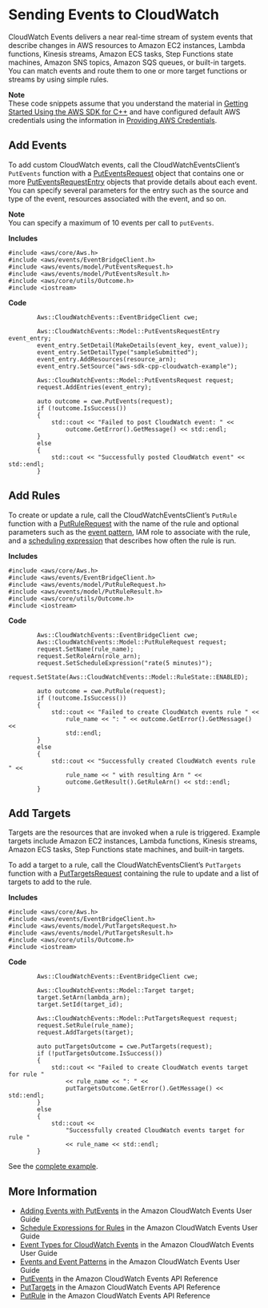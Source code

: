 # Sending Events to CloudWatch<a name="examples-cloudwatch-send-events"></a>

CloudWatch Events delivers a near real\-time stream of system events that describe changes in AWS resources to Amazon EC2 instances, Lambda functions, Kinesis streams, Amazon ECS tasks, Step Functions state machines, Amazon SNS topics, Amazon SQS queues, or built\-in targets\. You can match events and route them to one or more target functions or streams by using simple rules\.

**Note**  
These code snippets assume that you understand the material in [Getting Started Using the AWS SDK for C\+\+](getting-started.md) and have configured default AWS credentials using the information in [Providing AWS Credentials](credentials.md)\.

## Add Events<a name="add-events"></a>

To add custom CloudWatch events, call the CloudWatchEventsClient’s `PutEvents` function with a [PutEventsRequest](https://sdk.amazonaws.com/cpp/api/LATEST/class_aws_1_1_cloud_watch_events_1_1_model_1_1_put_events_request.html) object that contains one or more [PutEventsRequestEntry](https://sdk.amazonaws.com/cpp/api/LATEST/class_aws_1_1_cloud_watch_events_1_1_model_1_1_put_events_request_entry.html) objects that provide details about each event\. You can specify several parameters for the entry such as the source and type of the event, resources associated with the event, and so on\.

**Note**  
You can specify a maximum of 10 events per call to `putEvents`\.

 **Includes** 

```
#include <aws/core/Aws.h>
#include <aws/events/EventBridgeClient.h>
#include <aws/events/model/PutEventsRequest.h>
#include <aws/events/model/PutEventsResult.h>
#include <aws/core/utils/Outcome.h>
#include <iostream>
```

 **Code** 

```
        Aws::CloudWatchEvents::EventBridgeClient cwe;

        Aws::CloudWatchEvents::Model::PutEventsRequestEntry event_entry;
        event_entry.SetDetail(MakeDetails(event_key, event_value));
        event_entry.SetDetailType("sampleSubmitted");
        event_entry.AddResources(resource_arn);
        event_entry.SetSource("aws-sdk-cpp-cloudwatch-example");

        Aws::CloudWatchEvents::Model::PutEventsRequest request;
        request.AddEntries(event_entry);

        auto outcome = cwe.PutEvents(request);
        if (!outcome.IsSuccess())
        {
            std::cout << "Failed to post CloudWatch event: " <<
                outcome.GetError().GetMessage() << std::endl;
        }
        else
        {
            std::cout << "Successfully posted CloudWatch event" << std::endl;
        }
```

## Add Rules<a name="add-rules"></a>

To create or update a rule, call the CloudWatchEventsClient’s `PutRule` function with a [PutRuleRequest](https://sdk.amazonaws.com/cpp/api/LATEST/class_aws_1_1_cloud_watch_events_1_1_model_1_1_put_rule_request.html) with the name of the rule and optional parameters such as the [event pattern](https://docs.aws.amazon.com/AmazonCloudWatch/latest/events/CloudWatchEventsandEventPatterns.html), IAM role to associate with the rule, and a [scheduling expression](https://docs.aws.amazon.com/AmazonCloudWatch/latest/events/ScheduledEvents.html) that describes how often the rule is run\.

 **Includes** 

```
#include <aws/core/Aws.h>
#include <aws/events/EventBridgeClient.h>
#include <aws/events/model/PutRuleRequest.h>
#include <aws/events/model/PutRuleResult.h>
#include <aws/core/utils/Outcome.h>
#include <iostream>
```

 **Code** 

```
        Aws::CloudWatchEvents::EventBridgeClient cwe;
        Aws::CloudWatchEvents::Model::PutRuleRequest request;
        request.SetName(rule_name);
        request.SetRoleArn(role_arn);
        request.SetScheduleExpression("rate(5 minutes)");
        request.SetState(Aws::CloudWatchEvents::Model::RuleState::ENABLED);

        auto outcome = cwe.PutRule(request);
        if (!outcome.IsSuccess())
        {
            std::cout << "Failed to create CloudWatch events rule " <<
                rule_name << ": " << outcome.GetError().GetMessage() <<
                std::endl;
        }
        else
        {
            std::cout << "Successfully created CloudWatch events rule " <<
                rule_name << " with resulting Arn " <<
                outcome.GetResult().GetRuleArn() << std::endl;
        }
```

## Add Targets<a name="add-targets"></a>

Targets are the resources that are invoked when a rule is triggered\. Example targets include Amazon EC2 instances, Lambda functions, Kinesis streams, Amazon ECS tasks, Step Functions state machines, and built\-in targets\.

To add a target to a rule, call the CloudWatchEventsClient’s `PutTargets` function with a [PutTargetsRequest](https://sdk.amazonaws.com/cpp/api/LATEST/class_aws_1_1_cloud_watch_events_1_1_model_1_1_put_targets_request.html) containing the rule to update and a list of targets to add to the rule\.

 **Includes** 

```
#include <aws/core/Aws.h>
#include <aws/events/EventBridgeClient.h>
#include <aws/events/model/PutTargetsRequest.h>
#include <aws/events/model/PutTargetsResult.h>
#include <aws/core/utils/Outcome.h>
#include <iostream>
```

 **Code** 

```
        Aws::CloudWatchEvents::EventBridgeClient cwe;

        Aws::CloudWatchEvents::Model::Target target;
        target.SetArn(lambda_arn);
        target.SetId(target_id);

        Aws::CloudWatchEvents::Model::PutTargetsRequest request;
        request.SetRule(rule_name);
        request.AddTargets(target);

        auto putTargetsOutcome = cwe.PutTargets(request);
        if (!putTargetsOutcome.IsSuccess())
        {
            std::cout << "Failed to create CloudWatch events target for rule "
                << rule_name << ": " <<
                putTargetsOutcome.GetError().GetMessage() << std::endl;
        }
        else
        {
            std::cout <<
                "Successfully created CloudWatch events target for rule "
                << rule_name << std::endl;
        }
```

See the [complete example](https://github.com/awsdocs/aws-doc-sdk-examples/tree/main/cpp/example_code/eventbridge/put_targets.cpp)\.

## More Information<a name="more-information"></a>
+  [Adding Events with PutEvents](https://docs.aws.amazon.com/AmazonCloudWatch/latest/events/AddEventsPutEvents.html) in the Amazon CloudWatch Events User Guide
+  [Schedule Expressions for Rules](https://docs.aws.amazon.com/AmazonCloudWatch/latest/events/ScheduledEvents.html) in the Amazon CloudWatch Events User Guide
+  [Event Types for CloudWatch Events](https://docs.aws.amazon.com/AmazonCloudWatch/latest/events/EventTypes.html) in the Amazon CloudWatch Events User Guide
+  [Events and Event Patterns](https://docs.aws.amazon.com/AmazonCloudWatch/latest/events/CloudWatchEventsandEventPatterns.html) in the Amazon CloudWatch Events User Guide
+  [PutEvents](https://docs.aws.amazon.com/AmazonCloudWatchEvents/latest/APIReference/PutEvents.html) in the Amazon CloudWatch Events API Reference
+  [PutTargets](https://docs.aws.amazon.com/AmazonCloudWatchEvents/latest/APIReference/PutTargets.html) in the Amazon CloudWatch Events API Reference
+  [PutRule](https://docs.aws.amazon.com/AmazonCloudWatchEvents/latest/APIReference/PutRule.html) in the Amazon CloudWatch Events API Reference